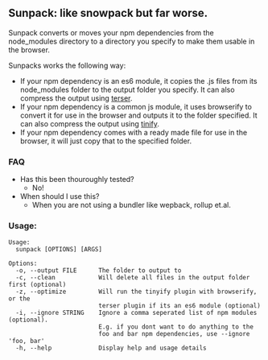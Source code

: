 ## Sunpack: like snowpack but far worse.

Sunpack converts or moves your npm dependencies from the node_modules directory to a directory you specify to make them usable in the browser.

Sunpacks works the following way:
* If your npm dependency is an es6 module, it copies the .js files from its node_modules folder to the output folder you specify. It can also compress the output using [terser](https://www.npmjs.com/package/terser).
* If your npm dependency is a common js module, it uses browserify to convert it for use in the browser and outputs it to the folder specified. It can also compress the output using [tinify](https://www.npmjs.com/package/tinyify).
* If your npm dependency comes with a ready made file for use in the browser, it will just copy that to the specified folder.

### FAQ
* Has this been thouroughly tested?
  * No!
* When should I use this?
  * When you are not using a bundler like wepback, rollup et.al.

### Usage:
```
Usage:
  sunpack [OPTIONS] [ARGS]

Options: 
  -o, --output FILE      The folder to output to
  -c, --clean            Will delete all files in the output folder first (optional) 
  -z, --optimize         Will run the tinyify plugin with browserify, or the 
                         terser plugin if its an es6 module (optional) 
  -i, --ignore STRING    Ignore a comma seperated list of npm modules (optional). 
                         E.g. if you dont want to do anything to the 
                         foo and bar npm dependencies, use --ignore 'foo, bar' 
  -h, --help             Display help and usage details


```